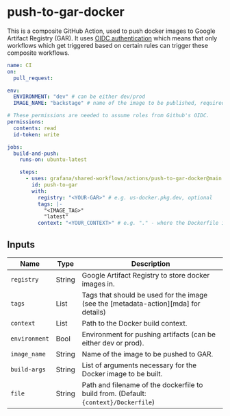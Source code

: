 # push-to-gar-docker

This is a composite GitHub Action, used to push docker images to Google Artifact Registry (GAR).
It uses [OIDC authentication](https://docs.github.com/en/actions/deployment/security-hardening-your-deployments/about-security-hardening-with-openid-connect)
which means that only workflows which get triggered based on certain rules can
trigger these composite workflows.

```yaml
name: CI
on:
  pull_request:

env:
  ENVIRONMENT: "dev" # can be either dev/prod
  IMAGE_NAME: "backstage" # name of the image to be published, required

# These permissions are needed to assume roles from Github's OIDC.
permissions:
  contents: read
  id-token: write

jobs:
  build-and-push:
    runs-on: ubuntu-latest

    steps:
      - uses: grafana/shared-workflows/actions/push-to-gar-docker@main
        id: push-to-gar
        with:
          registry: "<YOUR-GAR>" # e.g. us-docker.pkg.dev, optional
          tags: |-
            "<IMAGE_TAG>"
            "latest"
          context: "<YOUR_CONTEXT>" # e.g. "." - where the Dockerfile is
```

## Inputs

| Name          | Type   | Description                                                                          |
|---------------|--------|--------------------------------------------------------------------------------------|
| `registry`    | String | Google Artifact Registry to store docker images in.                                  |
| `tags`        | List   | Tags that should be used for the image (see the [metadata-action][mda] for details)  |
| `context`     | List   | Path to the Docker build context.                                                    |
| `environment` | Bool   | Environment for pushing artifacts (can be either dev or prod).                       |
| `image_name`  | String | Name of the image to be pushed to GAR.                                               |
| `build-args`  | String | List of arguments necessary for the Docker image to be built.                        |
| `file`        | String | Path and filename of the dockerfile to build from. (Default: `{context}/Dockerfile`) |

